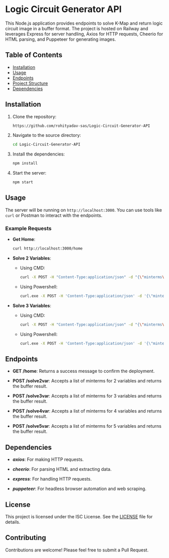 # Logic Circuit Generator API

This Node.js application provides endpoints to solve K-Map and return logic circuit image in a buffer format. The project is hosted on Railway and leverages Express for server handling, Axios for HTTP requests, Cheerio for HTML parsing, and Puppeteer for generating images.

## Table of Contents

- [Installation](#installation)
- [Usage](#usage)
- [Endpoints](#endpoints)
- [Project Structure](#project-structure)
- [Dependencies](#dependencies)

## Installation

1. Clone the repository:

    ```bash
    https://github.com/rohityadav-sas/Logic-Circuit-Generator-API
    ```

2. Navigate to the source directory:
    ```bash
    cd Logic-Circuit-Generator-API
    ```

2. Install the dependencies:
    ```bash
    npm install
    ```

3. Start the server:
    ```bash
    npm start
    ```

## Usage

The server will be running on `http://localhost:3000`. You can use tools like `curl` or Postman to interact with the endpoints.

### Example Requests

- **Get Home**:

    ```bash
    curl http://localhost:3000/home
    ```

- **Solve 2 Variables**:
    + Using CMD:

        ```bash
        curl -X POST -H "Content-Type:application/json" -d "{\"minterms\":[\"0\",\"3\"]}" http://localhost:3000/solve2var -o logic-circuit.jpg
        ```

    + Using Powershell:
        ```bash
        curl.exe -X POST -H 'Content-Type:application/json' -d '{\"minterms\":[\"0\",\"3\"]}' http://localhost:3000/solve2var -o logic-circuit.jpg
        ```

- **Solve 3 Variables**:
    + Using CMD:

        ```bash
        curl -X POST -H "Content-Type:application/json" -d "{\"minterms\":[\"1\",\"3\",\"5\"]}" http://localhost:3000/solve3var -o logic-circuit.jpg
        ```
    
    + Using Powershell:
        ```bash
        curl.exe -X POST -H 'Content-Type:application/json' -d '{\"minterms\":[\"1\",\"3\",\"5\"]}' http://localhost:3000/solve3var -o logic-circuit.jpg
        ```

## Endpoints

- **GET /home**: Returns a success message to confirm the deployment.

- **POST /solve2var**: Accepts a list of minterms for 2 variables and returns the buffer result.

- **POST /solve3var**: Accepts a list of minterms for 3 variables and returns the buffer result.

- **POST /solve4var**: Accepts a list of minterms for 4 variables and returns the buffer result.

- **POST /solve5var**: Accepts a list of minterms for 5 variables and returns the buffer result.

## Dependencies

- ***axios***: For making HTTP requests.

- ***cheerio***: For parsing HTML and extracting data.

- ***express***: For handling HTTP requests.

- ***puppeteer***: For headless browser automation and web scraping.

## License

This project is licensed under the ISC License. See the [LICENSE](./LICENSE) file for details.

## Contributing

Contributions are welcome! Please feel free to submit a Pull Request.

